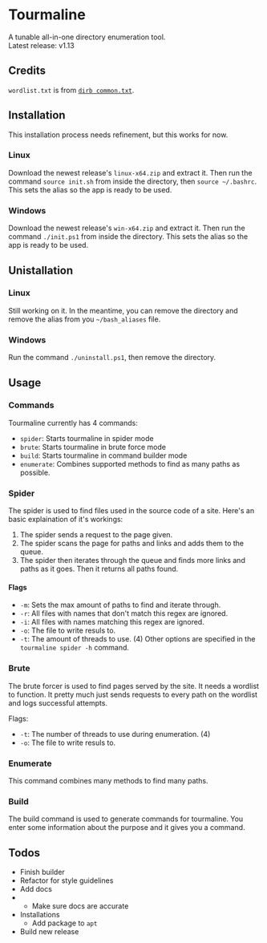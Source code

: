 # Tourmaline
A tunable all-in-one directory enumeration tool.  
Latest release: v1.13
## Credits
`wordlist.txt` is from [`dirb common.txt`](https://github.com/3ndG4me/KaliLists/blob/master/dirb/common.txt).
## Installation
This installation process needs refinement, but this works for now.
### Linux
Download the newest release's `linux-x64.zip` and extract it. Then run the command `source init.sh` from inside the directory, then `source ~/.bashrc`. This sets the alias so the app is ready to be used.
### Windows
Download the newest release's `win-x64.zip` and extract it. Then run the command `./init.ps1` from inside the directory. This sets the alias so the app is ready to be used.
## Unistallation
### Linux
Still working on it. In the meantime, you can remove the directory and remove the alias from you `~/bash_aliases` file.
### Windows
Run the command `./uninstall.ps1`, then remove the directory.
## Usage
### Commands
Tourmaline currently has 4 commands:
- `spider`: Starts tourmaline in spider mode
- `brute`: Starts tourmaline in brute force mode
- `build`: Starts tourmaline in command builder mode
- `enumerate`: Combines supported methods to find as many paths as possible.
### Spider
The spider is used to find files used in the source code of a site. Here's an basic explaination of it's workings:
1. The spider sends a request to the page given.
2. The spider scans the page for paths and links and adds them to the queue.
3. The spider then iterates through the queue and finds more links and paths as it goes.
Then it returns all paths found.  

#### Flags
- `-m`: Sets the max amount of paths to find and iterate through.
- `-r`: All files with names that don't match this regex are ignored.
- `-i`: All files with names matching this regex are ignored.
- `-o`: The file to write resuls to.
- `-t`: The amount of threads to use. (4)
Other options are specified in the `tourmaline spider -h` command.
### Brute
The brute forcer is used to find pages served by the site. It needs a wordlist to function.
It pretty much just sends requests to every path on the wordlist and logs successful attempts. 

Flags:
- `-t`: The number of threads to use during enumeration. (4)
- `-o`: The file to write resuls to.

### Enumerate
This command combines many methods to find many paths.

### Build
The build command is used to generate commands for tourmaline. You enter some information about the purpose and it gives you a command.

## Todos
- Finish builder
- Refactor for style guidelines
- Add docs
- - Make sure docs are accurate
- Installations
    - Add package to `apt`
- Build new release
